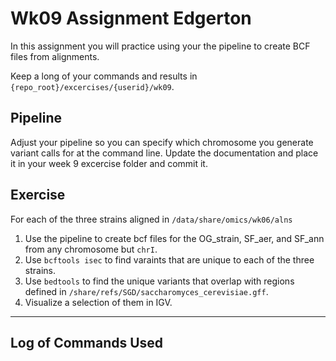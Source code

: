 # Wk09 Assignment Edgerton

In this assignment you will practice using your the pipeline to create BCF files from alignments.

Keep a long of your commands and results in `{repo_root}/excercises/{userid}/wk09`.

## Pipeline

Adjust your pipeline so you can specify which chromosome you generate variant calls for at the command line.
Update the documentation and place it in your week 9 excercise folder and commit it.

## Exercise

For each of the three strains aligned in `/data/share/omics/wk06/alns`

1. Use the pipeline to create bcf files for the OG_strain, SF_aer, and SF_ann from any chromosome but `chrI`.
2. Use `bcftools isec` to find varaints that are unique to each of the three strains.
3. Use `bedtools` to find the unique variants that overlap with regions defined in `/share/refs/SGD/saccharomyces_cerevisiae.gff`.
4. Visualize a selection of them in IGV.

***


## Log of Commands Used
